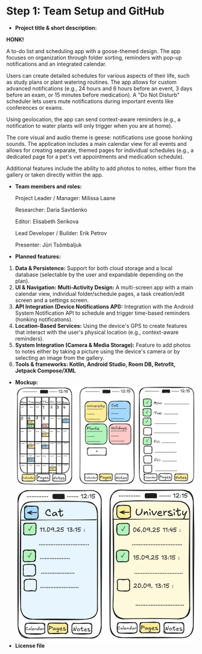 # Step 1: Team Setup and GitHub

- **Project title & short description:**

**HONK!**

A to-do list and scheduling app with a goose-themed design. The app focuses on organization through folder sorting, reminders with pop-up notifications and an integrated calendar.

Users can create detailed schedules for various aspects of their life, such as study plans or plant watering routines. The app allows for custom advanced notifications (e.g., 24 hours and 6 hours before an event, 3 days before an exam, or 15 minutes before medication). A "Do Not Disturb" scheduler lets users mute notifications during important events like conferences or exams.

Using geolocation, the app can send context-aware reminders (e.g., a notification to water plants will only trigger when you are at home).

The core visual and audio theme is geese: notifications use goose honking sounds. The application includes a main calendar view for all events and allows for creating separate, themed pages for individual schedules (e.g., a dedicated page for a pet's vet appointments and medication schedule).

Additional features include the ability to add photos to notes, either from the gallery or taken directly within the app.

- **Team members and roles:**

   Project Leader / Manager: Milissa Laane
  
   Researcher: Daria Savtšenko

   Editor: Elisabeth Serikova

   Lead Developer / Builder: Erik Petrov

   Presenter: Jüri Tsõmbaljuk

- **Planned features:**
1. **Data & Persistence:** Support for both cloud storage and a local database (selectable by the user and expandable depending on the plan).
2. **UI & Navigation:** **Multi-Activity Design:** A multi-screen app with a main calendar view, individual folder/schedule pages, a task creation/edit screen and a settings screen.
3. **API Integration (Device Notifications API):** Integration with the Android System Notification API to schedule and trigger time-based reminders (honking notifications).
4. **Location-Based Services:** Using the device's GPS to create features that interact with the user's physical location (e.g., context-aware reminders).
5. **System Integration (Camera & Media Storage):** Feature to add photos to notes either by taking a picture using the device's camera or by selecting an image from the gallery.
6. **Tools & frameworks: Kotlin, Android Studio, Room DB, Retrofit, Jetpack Compose/XML**

 - **Mockup:**
   ![](images_step1/step1_mockup1.jpg)
   ![](images_step1/step1_mockup2.jpg)
 - **License file**
